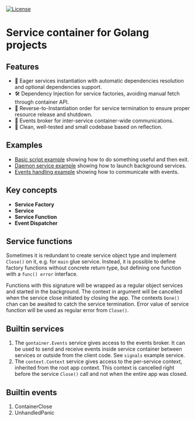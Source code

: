 [![License](https://img.shields.io/badge/License-Apache%202.0-blue.svg)](https://opensource.org/licenses/Apache-2.0)

# Service container for Golang projects

## Features
 
- 🚀 Eager services instantiation with automatic dependencies resolution and optional dependencies support.
- 🛠 Dependency Injection for service factories, avoiding manual fetch through container API.
- 🔄 Reverse-to-Instantiation order for service termination to ensure proper resource release and shutdown. 
- 📣 Events broker for inter-service container-wide communications.
- 🤖 Clean, well-tested and small codebase based on reflection.

## Examples

* [Basic script example](./examples/01_basic_usage/main.go) showing how to do something useful and then exit.
* [Daemon service example](./examples/02_daemon_service/main.go) showing how to launch background services.
* [Events handling example]() showing how to communicate with events.

## Key concepts

* **Service Factory**
* **Service**
* **Service Function**
* **Event Dispatcher**

## Service functions

Sometimes it is redundant to create service object type and implement `Close()` on it, e.g. for `main` glue service.
Instead, it is possible to define factory functions without concrete return type, but defining one function
with a `func() error` interface.

Functions with this signature will be wrapped as a regular object services and started in the background.
The context in argument will be cancelled when the service close initiated by closing the app. The contexts `Done()` chan
can be awaited to catch the service termination. Error value of service function will be used as regular error from `Close()`.

## Builtin services

1. The `gontainer.Events` service gives access to the events broker. It can be used to send and receive events
   inside service container between services or outside from the client code. See `signals` example service.
2. The `context.Context` service gives access to the per-service context, inherited from the root app context.
   This context is cancelled right before the service `Close()` call and not when the entire app was closed.

## Builtin events

1. ContainerClose
2. UnhandledPanic